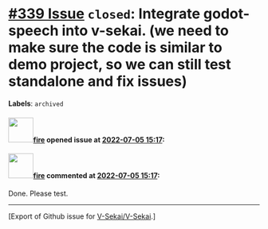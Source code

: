 # [\#339 Issue](https://github.com/V-Sekai/V-Sekai/issues/339) `closed`: Integrate godot-speech into v-sekai. (we need to make sure the code is similar to demo project, so we can still test standalone and fix issues)
**Labels**: `archived`


#### <img src="https://avatars.githubusercontent.com/u/32321?u=c2e06a3d2b49a467aa907e54aa259516440267cc&v=4" width="50">[fire](https://github.com/fire) opened issue at [2022-07-05 15:17](https://github.com/V-Sekai/V-Sekai/issues/339):



#### <img src="https://avatars.githubusercontent.com/u/32321?u=c2e06a3d2b49a467aa907e54aa259516440267cc&v=4" width="50">[fire](https://github.com/fire) commented at [2022-07-05 15:17](https://github.com/V-Sekai/V-Sekai/issues/339#issuecomment-1175182390):

Done. Please test.


-------------------------------------------------------------------------------



[Export of Github issue for [V-Sekai/V-Sekai](https://github.com/V-Sekai/V-Sekai).]
